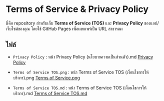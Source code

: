 # Terms of Service & Privacy Policy

นี่คือ repository สำหรับเก็บ **Terms of Service (TOS)** และ **Privacy Policy** ของแอป/เว็บไซต์ของคุณ โดยใช้ GitHub Pages เพื่อเผยแพร่เป็น URL สาธารณะ

## ไฟล์
- `Privacy Policy` : หน้า Privacy Policy (นโยบายความเป็นส่วนตัว).md <a href="Privacy Policy (นโยบายความเป็นส่วนตัว).md">Privacy Policy</a></p>
- `Terms of Service TOS.png` : หน้า Terms of Service TOS (เงื่อนไขการให้บริการ).png <a href="Terms of Service TOS (เงื่อนไขการให้บริการ).png" >Terms of Service.png</a></p>
- `Terms of Service TOS.md` : หน้า Terms of Service TOS (เงื่อนไขการให้บริการ).md <a href="Terms of Service TOS (เงื่อนไขการให้บริการ).md" >Terms of Service TOS.md</a></p>
